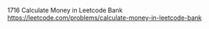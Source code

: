 1716 Calculate Money in Leetcode Bank https://leetcode.com/problems/calculate-money-in-leetcode-bank
